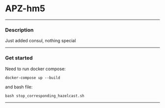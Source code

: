 # APZ-hm5

---

### Description

Just added consul, nothing special

---


### Get started

Need to run docker compose:

```shell
docker-compose up --build
```

and bash file:

```shell 
bash stop_corresponding_hazelcast.sh
```

---
